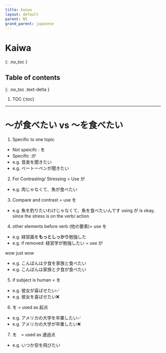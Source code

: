 ```yaml
---
title: kaiwa
layout: default
parent: N5
grand_parent: japanese
---
```

# Kaiwa
{: .no_toc }

## Table of contents
{: .no_toc .text-delta }

1. TOC
{:toc}

---

# ～が食べたい vs ～を食べたい

1. Specific to one topic
- Not speicifc : を
- Specific :が
- e.g. 音楽を聞きたい
- e.g. ベートーベンが聞きたい

2. For Contrasting/ Stressing = Use が
- e.g. 肉じゃなくて、魚が食べたい

3. Compare and contrast = use を
- e.g. 魚を釣りたいわけじゃなくて、魚を食べたいんです
using が is okay, since the stress is on the verb/ action

4. other elements before verb (他の要素)= use を
- e.g. 経営画を**もっとしっかり**勉強した
- e.g. if removed: 経営学が勉強したい = use が

wow just wow
- e.g. こんばんは夕食を家族と食べたい
- e.g. こんばんは家族と夕食が食べたい

5. if subject is human = を
- e.g. 彼女が喜ばせたい✅
- e.g. 彼女を喜ばせたい❌

6. を = used as 起点
- e.g. アメリカの大学を卒業したい✅
- e.g. アメリカの大学が卒業したい❌

7. を　= used as 通過点
- e.g. いつか空を飛びたい